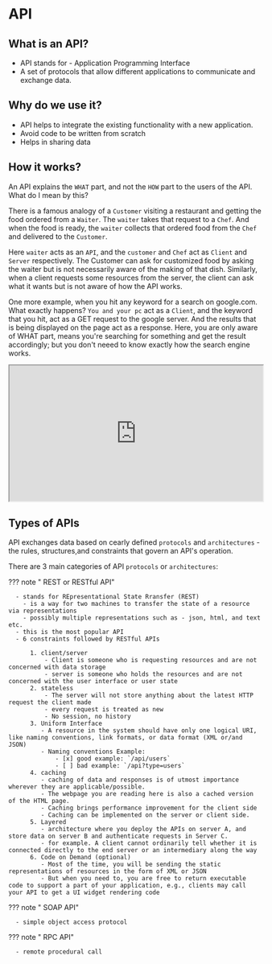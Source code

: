 # API

## What is an API?

- API stands for - Application Programming Interface
- A set of protocols that allow different applications to communicate and exchange data.

## Why do we use it?

- API helps to integrate the existing functionality with a new application.
- Avoid code to be written from scratch
- Helps in sharing data

## How it works?

An API explains the `WHAT` part, and not the `HOW` part to the users of the API. What do I mean by this?

There is a famous analogy of a `Customer` visiting a restaurant and getting the food ordered from a `Waiter`. The `waiter` takes that request to a `Chef`. And when the food is ready, the `waiter` collects that ordered food from the `Chef` and delivered to the `Customer`.

Here `waiter` acts as an `API`, and the `customer` and `Chef` act as `Client` and `Server` respectively. The Customer can ask for customized food by asking the waiter but is not necessarily aware of the making of that dish. Similarly, when a client requests some resources from the server, the client can ask what it wants but is not aware of how the API works.

One more example, when you hit any keyword for a search on google.com. What exactly happens? `You and your pc` act as a `Client`, and the keyword that you hit, act as a GET request to the google server. And the results that is being displayed on the page act as a response. Here, you are only aware of WHAT part, means you're searching for something and get the result accordingly; but you don't neeed to know exactly how the search engine works.

<iframe frameborder="1000" style="width:100%;height:270px;" src="https://viewer.diagrams.net/?tags=%7B%7D&highlight=FFFFFF&edit=_blank&layers=1&nav=1&title=#R7X3XduNIsuDX9OPWgQf4CE8YgiAJ%2F3IPvPeeX79IqVRdJWm6e6er7%2BzdWh2RSqQJZIaPQCL1G8rWmzj4XXZpo7j6DYGi7TeU%2Bw1BYBQ5vkHF%2FlqBwthrRTrk0WsV9HvFI3%2FGXwe%2B1c55FI9f616rpratprz7sTJsmyYOpx%2Fq%2FGFo1x%2B7JW0V%2FVDR%2BWn8oeIR%2BtXHWjuPpuy1lsKh3%2BvPcZ5mb3eGoa8tgR%2BW6dDOzdf7NW0Tv7bU%2FhuYr13HzI%2Fa9bsqlP8NZYe2nV5L9cbGFcDqjxgT%2FkXrtykPcTP9pQFv85j2t2XH0YGFr5cvM0eZbKqr4wo%2BiknVrnSTHwvJ2%2BatLq8qtq3a4QUACgc%2BHB8rYcZpaMv4uxYIInha%2BNbyhlX0qPk48a9rAdP5ruLrMsS4reNp2I8OQ1wdk1l%2BJJr%2Flfbpt37fhuptftwCgb6yKYqhr0O%2BcikGET%2BCGNt5COOvo75H5TtACHr6Y0CTP6Tx9AHQUfhuPb9XvVDqc6p9FazFr%2Bavy%2F5Axe9IFvljFoOR0HGxZvkUj50fgn7rIbcf6YdQJM5%2FSr%2Fk5edo6cAiXpaFM8cv9AWC8N8QFvpCoODPb%2FjRm31pgF%2BqkXe1p09rX0C873n6F4DJl9FH%2BydA4Hd1CPWu7%2FGLMks8TPkh7qofxJXejvlXlg7aaWrro4Nf5SmoCA%2BejIfvRtBfG6YWoO%2BQ4Q5gs95SoAe%2FlHMQD018oPlLHgKITDdILwXO7%2FI%2F4nUAP97%2BkNvfuJbAf2A2FP%2FKbOvvmgonX6uy75QUQf1r%2BfiBIf%2BA%2B9A%2F5z5%2F7F41cpJvgPWYLh7y40YAi9wB7VDhsf571fcK5gPSv6lI6D0vAzbOm9QAVHhRIodaAsri7S%2BX1%2BmxmCoPjm8%2FBEriv6J8OGbWghUL8xgPX8Yl%2FTkkIcgfKfJGoe8oAlNf8I80eTMof4cmxJ%2FT5I1NI3%2FyxwMD8Zs2ePyoDb6jxU%2FAColi7xj1I1oI6BNG%2FQlIOf1820ZA%2FgkmP9ONCEcSEPR%2Fl21D3tk2lEL%2BPduGYvgfA%2Fp5to38c07%2BU8X9HU0%2FV9kflcwP5PzKGu9oD0EMLyCfKHz%2FOQ%2Fxl8rvXoG%2FGMd44Jf41Ub%2BJEmCofcKBvkgSSfin1Ev1J8T5U33fof7z9RweOj%2B%2F%2FKHCRTbupsPRI1H%2BREPByb%2By2jX4xtGqO34fOman6SaceSdHHxiLalPlBD1E1AH4z9fC%2F3P8rBxGPkB%2BxiE%2FntaCEPhPwb087QQTPzqtgND36l88vTvUQ2H0T8G9BOpRv5HZO0%2FRiMSeh9ywv8ejQgI%2F2NAP5FG1H9Esv5jNCLe0QglyX%2BPRiQM%2FzGgn0ij0wd7f4%2F7OR6nD7Q7LPD0JwHcexeszqMIDGeGeMyffvACCvqQVQAhuj9Ph3v3khiE%2F4qX9rXqJ7gM36LnN2xjpw8uA4F%2BdBkQ4l8zyF91Gd6Sg78w%2BrH3kQv20WP7x9AP%2F%2FLoJ5B3Uft%2FJ%2Fcjn6B%2F7NpmjH8h%2FEPv7PHHrAmJ%2FEP4%2F5jf%2B%2BXwj2HvI42P%2FP%2BP4R%2F%2FgP8PeP%2FTDMjnaY%2Fv6PQ%2BhxH4Yx5%2BGV6ytr8jFfkdqz%2BGJi%2FByitpEFDOm%2BgV2%2Fhx0YK87ARQR%2F6h6%2FV%2FIg%2Fv1BH0gRzwZ%2Bnu009Id7%2Bpwl9ZHt57Q9hbSP%2FfIQ9%2FIbf9q8kDjryLBT4RCISiPhIERtCfQJG%2FkA58w%2BdbWvBPKVSBBubbk%2FM3Ho7ixJ%2Br6V9nct8%2FaXq5If1WC32XhgQPPn5D6ddLRADZRYTNLeZ6XyFFTFv6%2BNEeZsab6VGS3eOLtVka%2FKUp2jnnoEA72uMOSfQwYiFxAxX35mbCzNF3K9aFcm8mqJRDPvPClaaFjadpJrzTYVtTT%2BpoQpOHeWescxaT3kFFYWA2Swhj9TeEYZfNg%2BhK6Xj3nuwyP990f3bgZ7gejf1T4EvJ6zWFvgvBeTlGn1S3yh%2FlTZXyXmp5PmfpzuclSemZe4Kent6JYOn2bvLsOtxFXoEVtr0psKrXBkJenxPpNV6TnAgyfJKyhiLRgZeDPYXL7OhXlCtJ%2FbgmRp6%2BM3%2F9YzBOS1K4jOq1j5scXs%2FouZUOqCWiMr5A6txpdYzjmsrm%2BKxR4lGMyLFHaYANEltUK%2Bnuqq6ZFp30TI7BAnarjaLEaFetLmluLrvP9eLE2PB6HtrJVrabxUqe4QgHYwob7SlnbLDZeK6ft0xY%2FaU9VDjDmxESPkX99qRC2q0UeVpVrx0ppbz0V5truTt%2B8UUKdrAFTVNOePSiv2NGEkP2ipUX7C6vPWwWmHTHVczGsdOtPIOpF0%2F%2Fdg2lklZBTttoDQONCD%2FFQuzR2A92ASTuRTqqH45bXC9nES6bAhZaHi8bhM4vRgZwcxZnFuLc3SRpGT6dEEZ%2BHnNu5kfotw8zSbtJPl8EEc6fAJ7r3EiVsk9%2BxqTVdBcWObgIkKs8iKq5lnWkOuVUs7uRHzDUhb9qQtRe8HKp6YHqhANC2ogxtIru7jzZu9nbxDD7IxbtuehJuX0SEKL1UrEnlmj3Q69Fb9Hciy6jxGzvYhlcVgStwfcnLVx1JNqfg6rM1bM3ZlYJ2Q4%2Fx9R43Hm9n1qRkPCcvmxj%2BCwa5V4LSS8s7Hw%2BK2scYvKpbEl6gh9bioZ0j2fn66MIlWOsqcZ8GF87SozDEtnN%2Fpi0offWMZYWz6hsQeXFJnKyrQpmxPbslJ3FR9MC3WWqthgGWg%2BRcD2m%2B2pHJuRqG3Z6PjEPaubOphQsjfTzSu6GyhhQFgAoi8PhkSfDdUdk8suMhrQ7wK3FIuvf5i1YFIteH4ar3CdKfZnPWTSPbpnRyMwsJL4ws7Eumua84N0GlrfALMowLI1C3l4EjIqkQVvUktL0ffR8DrICHXxe1LTSRbUwkep1LAuXARJ%2FdRkV82iuuTBjaTxN96neEycs8efNz8jopq2mQT%2B8sGlsn1Hz5MlYV69JR93dtmbSmPpSUasYhTrgJT70FfVmFXIw0sKKyIEUB4LstYgBTfFtdqXJEGE%2F5jAM9L6fq%2FnEilQVrg8%2F3Gt4yapzdsY2Y9vnlbWh4rKaQRgHUEyJXrJfz8UiQrY2A3PNjCefuXryKb8Qa7TQlyRGZ3I0zSUpBv9mA2nRm8sIQ5YzmmSiF2zgXzRPwlY%2FyPs49674hcKTPWeDmEf8RGflqzaxAgXnfXRtEZSe6vx56ymMehZDTmI%2BPz2i4kqulm4VlmZKjupA2sANfo61x4QyceZPkVZvZ2J9zOcG8xLnDiyeuV5INMhkFX96wy3Gk8UphuwUZ6%2BaEA4dr3m8loVpSK8OE0%2FWnDu9p69ufYuz9Za0fSCOTmDoIRiBL8bWpN01wwwyUXeW3NsonYBuu11Eho%2F8mZhHtW1DtX0QSBsHrCTxUWLLA3Y2zGdkmCwd4HQiFBp2W9riuLmQtAKNeKvU8E%2FmobJq3WJWw6%2BH1mpVMLWq5pQbX0FABS0pkBVmOp1z7B6nNudx3LL39o0e3YOfmaQb7%2FaZ8XMUniwLDHgCqUF1HioapnNSh4wcoCNWVynDRZqVzCKYxhgSRKk8sxatul0j9VAtAg%2F53sH7TGyqPd%2BdH53TKztDLycEORcnys4JiUsZKQS2zUTVOnSlJLlBqMhlkVu6sKJjYK5hX%2FlKwSmVCRQqrvkMQXj97Vi5QJcRaTFm3J72qL80amzCOCUnkFfePTcKBYZXh%2Bdjw60A43Ae2x4Rykx13WoDU1coiJoFtqlpYH5CAJzGZ%2BEwJaHd7pHmjcsVTsXz4TsxnLacuNSFEL24ICUciF0ojul1wM1aIvGwzwFbR016SnDYAmsPN8ruJc8WFxsFtKUO6wPxsyTYdzsGFsUpAc%2FcMn%2BFSID3kz0IS4OSZnBlaAwPmIeuxQ8OSVd5to1IlM63o5e1R8L1fhRw%2F%2BbZSJ%2FMGMsF9AHKPirJkexg6249aIXJ7uEdQd24I2o886LHiPE0m9y20tUATfhojnf4cbBAZ0ckvfdV7Z6bCmMPV48x2gWsWYRmpXM40W5r6cxBUYJ06LVSTnemh4urC8gmlOC2XMTAgz1Q6uVwXG%2FJNk9u%2FWAYX2%2B0AbuqBECIuJImSXZPLBKhfJbY6%2Fq4Xs%2F4WY4cnbOGw%2BxvpZ7G15gbXuUJ2oTYCiZhXFu6n20HPVeo2Z5lg6LEKLIeIt0cvZTp1BF3eSDk2ok1M82uaRCrVa5hseaTh%2BK7SAN9sCvzaFK0UINGuLaypT6dbd6l6Gpj6O2Ml6s2BXUV3IFqy3VxNNPIqpLOUnmRS6inOx4ew9AghT3Qp%2Fg5I3R0PkSDmXseOlwSzmh4wJnTgnZoH8M2nN4SKPD2gXgwhyvDPCOrs3ZkpWbPmX0DgomAyrwki3L3EVBX5Haqrx2Rl1UlA8Q3PZhH4aSL6gUyfbFwq4xoaBY46ipRML8PN35OUQuqD0fyiLwYCIjp8bcdD4dDv%2FUy8HOmHj54QnAbanfPEyyd8nmC6mwFwsxnmghtJ28WhVAbyEsVAQpdJEo5tLfD2HHj2EsBk9erPA02rsdXiqP6%2FpLOOplbfjcx2Nm6KVxZz7xgpBRpUX5sY1JktnwRrCcnQnJWl0ZVPXO3w%2FeWNK%2BxeX9XA08d8sg9ZfrelwjgW6eVCtmrGhlZbJJSgLczeyVO9kYysRGHnRDL4NTqgIlJzMQLuzahDtgwsFJYP%2FTXuXODQFoGX8H0hDK1C9hGoPDSXp7QIyph4IdjkLSGeDosZDIOJK28xtQyepNzo8%2B6ECCJnCnDoHdwzPAEAVQO1IaMJki9fl%2FOh9EcT2PU2kANIkvii3fgNylRfXfaR8MHcW6hWrXCAbXUfHORTjzkUORlHKi%2B1ebnolGIVTAG2TA%2BZ6%2FNJe1erQcjtmAZ%2FlDvLVEr5ZqyzIFC40FA2tHQomrP5VYY3x3%2FpgQCiRoBWsq17c5g%2BdiDORsUO7S3vXP1B541phe5lCzxiOYh7jY7kdM%2BPfh5KL%2BpvWRKVTjVrm2m6%2Fj4QkJMEqfbohS6mhGLm5iXK5iRuGU1dF7TK9MP5nZwjKPb7bO20zqkB2%2B9F1F1ehpBQd2KnvQj%2FlJYgh9blkpcFUzr%2B4dd9Fof3HPTIR2Z0GpvDelQw3cSWjdIPBNZkRBP%2BV7hQkvkB0zcICVNLYE%2FiGfPc6evvRJwJ6ZQDV1R1AR73oH6zJLqJgF5x9pBJNxVIOR5DNkW9jwdK6TeK%2FgGSIBa9QpcJ2nWl6mklqflmhvZFWW8o42eHGDbOIqY60ohbrPtbrYrWo2dVFtsUH2OuaZzUvBuEDrasq2OsARcf%2FZkm47Shk%2FkVXBvlr3fKBS4oqx8qQ%2BpjlcbOZtESLHUsKWrgT3Q9Pwaz9gOE1GOHSha4hg4i3uFOK6Kag0oY53iQ0oZLYAynd4Q7KqH09RbTR0x%2BkGVaenXQuqCkT28XUHKKrxGkjaNnSEjU2Br%2FLtzu9HULsfwjsPLk7xS4ZJdhxxTmt2v%2FBQedzC0V%2BoujYzm4YnZ9QwCxaazbaRgroZHllZyl4MX7dhirGYOLq8BI2NF2W0eUfZUd3SxANypwk0hLjweNbNDwqyCzew4t3Z6Cah%2BJtjDXj%2Fn534Ly%2F18rmgLucnELJjFCB0KCAULJZzNi5qc2lfpOc6PyOE9wYhXJTixwoNYFwlVA%2BjwQmI2FEUIS2Gp0rlj%2FncylW9LV4q1V1X8hdL19HTiZgaaXaAqgG2W7ODSL%2BbFVAcxqxfN34MBO9ErvsQJfaOGx4CafYuNI9EDgRtsI6gs4hC2ysMCVbpE5xA6fLWOui03KxZsQ%2BWK%2FdnK9zG4EHDlucI0N77fh9Lh3Y9XY06keKK1JqhF29vT6ol18aHFu4tuUic034OktPqGZfAjPH3iTlNNiu7pSP%2BAL%2FsTk%2BmAvJwrWNgyEcUFvztiDadyFD86wqcjuEhsdXteKts8LPJhIfhpPFsMpeRBQOWTyd%2F0we0JCjhgzj6fL9Rz76y%2BKDjD7E%2FEMnd147xA3Y0JDQj8%2FEwOh5cCrJBA1PzEATWZ5lJPioOIBe50aKNMnPgiZOY60gFKXDbIS3hXpAU0tC0vnyOPvxYo3HlnlSxsZ9wFz7qPnkMISs3t%2BpB3%2BeEfY2dagvU1WdxnZRupRtPG41T7HtqSaq8VYAp0Zy0MP8zjoMFUWYjKIdLMYrWCCW%2BeTDnPgWsx6F6iiFcDTrzbB9ZFOBrnV5%2FAgpMR1jp84zHgPRk3jqz3Zz3UttW4NVD3GeDFXX0AM8IorL9HzgDNEZ50DIVpsn7LnvJTagRreSrwLaOJ8YpzeoJf%2B1pxOprnTud2eXjOuZwj55xAWkCxldOuvJpGkpsgwXpNZ1v25Fm0zukCc%2BNS18fNVBiOj3tJSriHu3S3x5W04Ztr6gOX3YBHg%2BLKEO%2BL1stkTl3l%2FpjaSDwPDltMRnYvvoSGsjwd1BE0bZCns%2B3U9vPgpEcqDVufcsq%2B6GMBbnUrq3S7Z7ArOgeeg8baU3lg0uJMCrQj41WMEkJ5KI6LS9LYIo2LnEhwYMn8MQw6us79M7mUzzueTWtk7wYjuBd1oMPJNmqHP7FJ6Qa2viArEZpnxh4p3Ki7vgi5tjkk9DBkwHO1WNfd%2BpHZ21fKHIHJ8T1NxALdYCC47OkeXuiaglfviqR7scqe2Sfs1gk6CcIKB4Tx4rpduCF6npJBVbkNLvzgvvNWM6PYeotaa%2B1g9xqFO1cpFQ9SBmfgnlbOo8fw5OFZ5u30uDY61GOT1rEJUJVqdPOVmFF0%2BzKjvpvq%2BGrjM4NVhBWjxuJa53t%2FREmlO94aZaTNaR%2FYYO9Rei0B%2FwicAEfbpmxpde4VVIoeG83f7t9%2FmNENbcDNq049tBy%2BG40Xv%2BT6GPlu4vxQymmagjwn%2BGX%2BRfL2kxTvH2znp77AyLs9OCfoyydbPHHoC%2FnpJvJv1X8rtftx58f%2FT%2B3%2B5dRuK3%2BX2iULBrbOYYheDCKXaxZEdzxzp5%2Fk4RUzL6mllpfdI7rxgtD0gSev9YaTl7w3KUSMnTwyENpGuJuQdDm%2Beze1y3vbanLF9CXqqwSF4eMOu3d2PnQ%2F1fLGg13vHH8fDYc8PU%2BVE4DkY00E81N7kk8gWUAdP4IZGItrHSbLCQQW81NuULC0lO3TSF1bX2u1xzCfHtPIdWzIltDTwDcke1h%2Brz5xjC1CAdPTSxGUT3rWZ5nTT4VBgmzoLnUY6V4ONcbcTjrX0uFawzNm2PfxJDNFn036qBirT7c4vQWZq0EYeNbNbJ3OpfReOXyAd1nZVFKtFZtnijHrNXvnyYwJLfzeFHsrUdpLjmmjwWZxRsXLvAu1%2B6kUQ64fuZS4GrIySA6Ue53gNbUColMrkqnLfX4eAe6tortDsDlZECpZi5%2BL7mVBtl9vLHLUc1eoHBSnWtQtC84g%2B9IvmXlO9yPidvrLJHFmJ%2Bq55IKAMB2JKxfg94K6RoGfVFFXyQ4g7Ar83caNVt%2BL10JTKadzvHgSdnI%2Fs0Nynm60fJeFNBHP3UOJburppqeTjyI63L1kVlByUTjVWSq6eTxLCgI80%2FLaaVahzRL4QL6mmHFilArYSePc3NoZKbYZaxhGJVh%2BwC%2BKaTZZfsYX9nyjFMZP17QPgq7gGLRimlhIHmG9TOojwHWGOS9Zoddq7hOs%2BDBIwb8x3g1Fhpl4lDDEg4QC5F1pKvW9aE8633BuBo4YqS6VNf88WW6HBc7DX6LaSBMpL4aZC7zhqqpNyB2udnon5iUQ2wLNOfRC3AS%2FNZ05q6%2Brz0aJjVMci4NlJzJrk0bVvrydkw5XBkofq1w0%2BO3hpBPIojzzhrYfGrS410tcwiWnznKJcbvcAVJVIILQjaCLLKYI9IS83qCUQ7KnyM%2FyQCrmCIxYQfFCnAkCNXQGpbTLEYqDkBJzLxRrorvll7QQmdb50GBM9PAWC2tvg10Cq2iG6pxWMHBdCGvfJMYEAK9qVnQ4xXt1n1nywSrY%2FmCfKQUBfcv6l2joroppG1jNgcgOYrdUxWnlwjgSs6UKTovXo8huN5akD7XkJIxohtbcy0yqHiqGrlbDJ%2F39kfVqGdzXg0gxMyZAlK%2BjUAnuZvGXzM0Ik60sc7VKMdX9qtcjPSMGqAntQ6vCYCqecnJbRlb8JKSy1SEMnwMb8S3lvueZD7BLiq4LwoXbYVOnAKY9z3lE7cDRCyLmjTiBrntN1iMP4PmGUYBQ2cwrwCFaN8ziuqonr2EoqnJMEOXWqKXke2%2FwNoaRjVSJwhX1zTEZ8bNAmz3HOBMT94l6RIJnhjatwm3YATwdIjVIvxRZyirZpI2l0K8XKCezC8%2FdWR64UaHnuRMjS7WTbtkqKuwVitA8tYYxz72IVHIQDCn7ES9Sfg1FsD33G7pq1%2FveqvdI2fw1VUAiJa0mbDR5jwIBcuzfLR0BQQeIkyqFbIIda%2FmV3xY8VMWUuYtzf8OQOwpyL%2Bn9ZlVtLzYvXKCPnqsgCKVhiajjD2%2Fc5uguAb0Ps1VPPx%2Fy1FaU9EwObi62m7dsgerdkZm4sydYLvtUwyBLElqH1E6EzZ4gw0cLCjy7Ggt5YfPULx4XG9KGYk54bA7rRthnJgapnTU4Yld4RG5u8CAHj9Gdsn5ugZnZfD%2Fnr9kIX%2BrMcYlfkhLiIfTTzXpJT6iaMfNze0ZNJNjjqBq3LdE0ApHO0iD0qEdtfqzS7JOyQh8SyNKvhmeiXYPCwAtiAaKT3jYoV3EdenmUV515tPQaW2seVKQffm2U7D399UdiKeo8bf64nWSpGLv1Gt21OzCGW9B1p%2Fu9wYuuVyfA3QfDRC9e5x0w0omNkTORjFe%2FuThJcrq6V3k7eg1rD1%2BaR3bEhpexPseakqp5CgybAdK%2FNs%2FD2DZToV3oZN0QAk0doYLoUZJDy5pWLt0iD5dZnHSIVlelpReijQguwmHHCFLiAuzyVKYVIcONct7tFCn01YcszL5X%2BoJdDsaxuTqLjVckyzowg97KAimqenM%2B%2BGGX9J4t8KtOyXlpuNFFYyCESNMC2jqMESrHdahYJWcyTTrO8S8oaYgurjUUeJ6QomR6Pe3QI6pd60l1FlKhIpZkDeRhZjKtlwlkaBP4ltTUGPNzhtUAZQJUEZexTS8XkMacz1qvoqwIX3e5T%2FBTIqHas2QdZQM8DzQvMKSDElb6IyyXLFlhVxaC9SHCNVeFUnCzNE3fDPxwpFlaW%2BMhIvc7hz6was733EjAE7DdBJldwYWis%2FCSO27gOAAxQJNct0VU54e8Xgk3Yi7LhDk3qBvj%2BLHkZxbEPI5c2vM4tlq6x0y%2B6HGu74lQrongjrWh7ocOPyHOAzyQvpdCZfiLmSfLfo6IFAirmj2BGDju1b%2B7gA35qczFDfg%2Fp2i%2BFOyGVTUdtVI7ew8QO%2FYPd%2BHufeMGW7WLjbABz8jubUPZpntYiFP8IFeDjO4H%2B16xO8NnYxCKwS3Eni8JXxZur25jF8VpvutnTxfm1dccxIJf0jn%2B4QCCXpwuzzFWUlF5E85HiBzgV0cxo05cmAKWDVZuB%2BeIogVGdNPLjGlN9QDzuHsWB8IuMkqya1kv3l5PISxcInQ3s6APGOHKp6QZzWdcH7R9Enj8fO1xKyvMSEQhliTP8HFnJerq8SRRew8orMDz%2BUzCfoBydhgaZq7s1jBvHedZINkAcTrM4dbKn%2FdjxW3JNh1tlNI9G%2B49EjpP%2BI4asWK6tAyiwT45zdyTlzbY4ki0kbr%2BFgoRvOEj2iobPqeEUYYwBZiP5Vv14hic7QhOP1s7JA64zh4KbbWyJ24vjPIoj2ABHTS2oZ20EMvZGta67MDDLFwamXuogrykRVvFiBu3IFbWxKIvsjs6m3Z9oHWGLbjN9piTDkJpPrAYDx6msHczuhMMEXUuUhCzcd4KRH0krGoE6uB1PGqLwVr7QWoB7bInD4pVFRgzDLPE%2FQ6YAH4991XQIpXUxyCvHHI5bk2JYXqkVXfo%2FRJdUegKWMxGnigBK4nXN8HFVV78THUViuCkB5c4nyJLDKY2186%2BDCuEdMzz0YtTUTt5CJh%2FQXpgc5E75Ihx3l%2FO1UC3697WdgjEU0RUOUuHLGhRaxxHExO3E1RwssaD%2FQ6iCdVIQ8Sn%2FixY5Wqlg7bBedcJsG70eCPdj5FONw%2BMJG9lm4nK%2FHSV1UwHnmApT5Hu%2BTAi7ChIhzJIF%2FGR825PaunAPPyGPI%2BryQUgnX3PztGDeAYwz6FQcdymgxVk6y%2BQhmpbcgq6q19owamhixHk7Z5kePKWJak8lY3CYcnZ0FNam9Be8lPP9QIHEFeQneMuj2BMwulipybQZArpDq14zOc62DYNTzqVaDbOHJpeyPtDfykgUiq8GWklpHUilXTbo%2FsszDMOPMCAsKYRtfn1ASP7A6n9edEI6eStIWEDHyV4ovWp7LHkjQawmQKcMbYMCS5h3grN8i6Cq5jGqZN3Sik0swbwXeV5TYfzg70EvcKkQ2GzY3HwOnRwLJGnroLB6SAR7BhJ0jb3LZRNw%2BEYJCC6EbY23aSXTTyjmY0q%2FVd%2B5BSlVx08yn2WqaOSE58o1EsLXwlG%2BZhvNcv%2BnPQDgUFf3icfyC8o%2BXHT8ds%2B8O9TD291f%2BtMgY%2Bbvv8fzjtcQL2KYufbX8878JLJb%2Bb9dQT9EkXQC3xIiFlNU3mUIQ%2BazSNYfU7IxjPrAjHP4zMdnxW0rWa0baW276awbLwHbaa1HvD2jdeO8v258fd1he7QCr207Vt531ZIOz5HmfdA%2BbmWx%2FUBYy3l42MdY6ztGLcf4zdQPvo%2BDxj7Sx1%2Ff2vbj7E7gPPaZu2v9z3Gm2%2Fll88BT3vpC8a%2B3PdlLOj3O6yvcJ9fy88f7vUdnJf7%2FF739d7aD3WffnRGWKwQJPucSJCv5kozDO2eWXq8cHfaPAqZzLqNytHY1djoGy9zdz5TDItxHZEpfbEaA%2BS0RmegBlOplnMM0UtZfJR47DaEcri38zSQLDSpNrkAj4nbgR6%2FQZruINGSAFOzLFQC3GkGvkL0E%2FuTvNPd%2Fj3vBFzp5qTx%2FCXgiFuJc51B32NxtZkbdkmINi396e6aMXy7XLEaHEwkPKcNOE9uZwR%2BELBxkFyfTXMFk2o89GrIVD3jSxQ8tM%2B2%2B%2BXYcoRc56FEFlsduX4rccT0nAppFDVigRu41Y%2BOKGckfcbBmocDyJDoKIihUVoAFs4eFpiDwPFQQnZgtjC2%2Bw0HhpUWw1w4w8yNSmTuKtTUadcfubOszCJ5ewYeyjuY4qwbVIpYF82S7qoWdw3paH5xoO4sQjLn8DYJ9FXHjrtzapPq08agfLhR9DZzizM4JplytcK6h2tbYxo83Un6GMMJtHYE7oE1ISR7Du8auD5gTr5djLepCeJcRKnU8cCjFRYJU4HEzzfTRu2ARAx9pYeanROmIQztaQvuvRZPUWBDE%2FWS6N4ZCYkfqkZpad3Vj%2BdFV%2FUjgr%2BcodS2VJ4C%2FOGU8GlpAvwRrqtTErddvocnwu9bZZxmGJmvAX85fJhsS27WxhaxynuKk53j1ZMOJ5ccwns9TZ1Iluz1BHVnl2NDzCcbDiQCbefkNxR8D7MHpPbMRj%2BXIOQcZdixvt2MEu6KMryrhno7b2z7eNIj3J8vFUTEXnSyoAo83BTMzlOtzvaiQ6PXuutDgQSoVp1FE9dvhdBQi8XaBux58TL4O6sru94Lg3S6PHKtyCd1S6o6PrvqME2Wl7jbYpzlsvJh497uqTASy6DXxFOtZN%2BWT1lVuSfSBA9OzBXuHrGMd2MCC%2FggWG0WedAjTwY8A96coDlZleVdGsySqgImBAwuz0fgSjuDpLT%2B4xSWgSbX1GwuHU3VOQOnKAfieOamgicXN%2BLCoSC8pFL7drr1F65AX1vlh8Z1a69fz8SiFkOFxmf%2Bpsn%2BtKVFupq3qLXT9XQzHntASNS8X%2B9eki%2FeBTGUeh6y3fMud%2Bmih3kPQkVrwicv33doqANrBuHmjSjzRR0jZDSPEP0qOkJTISKa4k8vqhqeC%2BDn7JuR%2FQiLOI3OVmwH0BVu9bQyqvpKYVLPnmAOCdT1YcKjpMynGG%2BfF9Idnwh0qSzTVZzNK5ML5UJ1OlytG5kzahK12I5AbZqbav4Ya4wMn84eeWqes8faJgJ1r54KX5t4u7O8s3oxkuUXa8in7GJlmpHY67neo2FD29BuDRls9GB6Xk6pA32ZltEtQZZKGtbG6b7V9BP3pu3srCLVM6ynwzO1iuTBFKyHODt3KyLsZdOzIfsDpQ7kdn4mi4HnzmP3xOtNujQgzupA2IlzQ9cVHTCJiRaGVIeLhtofsudclxCRBgnL2f0qpSOXywPYCBZckArsIRF9dyyoEvFI6fARVDvXcMOQ4Gdee1cQZ%2FbTHnQquSEGhT1HVHlmWqonS9j109qe96RlC8Npi5UZxmxXh2WAAz%2ByhMHjcDF3suTKwjEUm5mPFOQROcuxcOlB5t2k106hOnMkOIGRq2tx8Brdk5RX2O3ApnHnF3XpmzMZZASW3dpj9ttet6XVlCRfo6EOst9BaeXcZZOEHx9dHR8jW%2B4a0EniNK9IVtue%2BeozPEzreldw1pWkn%2FbgCoawb8%2Bd3lxHCv%2BCYJ%2B8rwZ%2FdvjR77V%2Fy338%2BM4aW%2BVx8z%2Fqjc2%2FR4j3b4e%2FnY3xJ877z3hDB%2F34htTreS6%2FDPYJhPxT7OP%2F0Puy6Mf3BbkjLAn8%2F1nvp%2F0t%2FJPI6X0A%2B3ZWzPdvLP9T%2FP%2FxDTVaPywN9ItJAf7%2BBEz0EyvwyQlVP4UGH88NY%2BdxOgD9OviHIfydFOCfvBdIfnLQ1U%2BhwMe3Am0%2Fn34h%2FKME%2BRfwj%2F9D78miH7fusFmc%2FDLYJzD0L2Af%2B4es8NuBAX%2BUwIybiAbnUv%2F22TFHP75P%2FMkhR5EfU0n4Aafg%2BKOQioPkGxbfnWj0l3D4wwazjxh6q%2Fu7ZyG9s9HkO8T%2F1aOQqLfj2b4Bwn4E9POOQsI%2BIeN%2F8CC4f4e2f5NoMPVjZIH%2Fuwdko8SfAPqJVPvsjGLiJeeftC9z%2Bp2eRD%2B3bw3%2F61V10UeHU7e9YP2t%2BSil4O%2BhU0PwNgM0ZYd%2FDdVxM4MlNBG48Mv496Z2iIDxe70tyE683PkVyi%2BjlWHqvahSH3QyTP5TShn71YX3%2FTlaOIR%2BQd9B%2BcuHBCJ%2FDusnivBnx%2BD8HBE2DjF9L6XQ1H6rCl%2Fcpl9bbrH3WT0S%2F%2FJJSA0j%2F1A0gf0Dx0T%2BjWNz%2FwOi%2B%2B2Q4jdxQ%2F9Nu%2FvBgL8H9BOF9rPXB36O0HJxlS%2BvkvoipEnbRu%2FE9lu8%2F2uLLnz6MRmJYx%2BTkTD2D%2BVh3iKFX1duibcTbv%2Bu3H6w3f%2Bc3OKfRa8%2FR26ZIQe7Yn6U2mRo6%2F9vbr83t8Q7pvlMZpGfk78%2BLn%2F%2FB1OvzPL7%2F%2B9C%2Bf8N"></iframe>

## Types of APIs

API exchanges data based on cearly defined `protocols` and `architectures` - the rules, structures,and constraints that govern an API's operation.

There are 3 main categories of API `protocols` or `architectures`:

??? note " REST or RESTful API"

      - stands for REpresentational State Rransfer (REST)
        - is a way for two machines to transfer the state of a resource via representations
        - possibly multiple representations such as - json, html, and text etc.
      - this is the most popular API
      - 6 constraints followed by RESTful APIs

          1. client/server
              - Client is someone who is requesting resources and are not concerned with data storage
              - server is someone who holds the resources and are not concerned with the user interface or user state
          2. stateless
              - The server will not store anything about the latest HTTP request the client made
              - every request is treated as new
              - No session, no history
          3. Uniform Interface
             - A resource in the system should have only one logical URI, like naming conventions, link formats, or data format (XML or/and JSON)
             - Naming conventions Example:
                 - [x] good example: `/api/users`
                 - [ ] bad example: `/api?type=users`
          4. caching
             - caching of data and responses is of utmost importance wherever they are applicable/possible.
             - The webpage you are reading here is also a cached version of the HTML page.
             - Caching brings performance improvement for the client side
             - Caching can be implemented on the server or client side.
          5. Layered
             - architecture where you deploy the APIs on server A, and store data on server B and authenticate requests in Server C.
             - for example. A client cannot ordinarily tell whether it is connected directly to the end server or an intermediary along the way
          6. Code on Demand (optional)
             - Most of the time, you will be sending the static representations of resources in the form of XML or JSON
             - But when you need to, you are free to return executable code to support a part of your application, e.g., clients may call your API to get a UI widget rendering code

??? note " SOAP API"

      - simple object access protocol

??? note " RPC API"

      - remote procedural call
